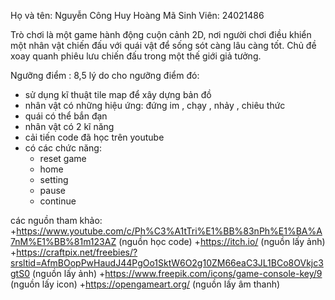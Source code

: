 Họ và tên: Nguyễn Công Huy Hoàng
Mã Sinh Viên: 24021486

Trò chơi là một game hành động cuộn cảnh 2D, nơi người chơi điều khiển một nhân vật 
chiến đấu với quái vật để sống sót càng lâu càng tốt. Chủ đề xoay quanh phiêu lưu chiến đấu trong một thế giới giả tưởng.


Ngưỡng điểm : 8,5
lý do cho ngưỡng điểm đó:
- sử dụng kĩ thuật tile map để xây dựng bản đồ
- nhân vật có những hiệu ứng: đứng im , chạy , nhảy , chiêu thức
- quái có thể bắn đạn 
- nhân vật có 2 kĩ năng
- cải tiến code đã học trên youtube
- có các chức năng:
  + reset game
  + home
  + setting
  + pause
  + continue

các nguồn tham khảo:
+https://www.youtube.com/c/Ph%C3%A1tTri%E1%BB%83nPh%E1%BA%A7nM%E1%BB%81m123AZ (nguồn học code)
+https://itch.io/ (nguồn lấy ảnh)
+https://craftpix.net/freebies/?srsltid=AfmBOopPwHaudJ44PgOo1SktW6O2g10ZM66eaC3JL1BCo8OVkjc3gtS0 (nguồn lấy ảnh)
+https://www.freepik.com/icons/game-console-key/9 (nguồn lấy icon)
+https://opengameart.org/ (nguồn lấy âm thanh)

